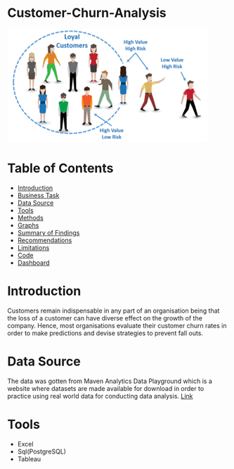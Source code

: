 # Customer-Churn-Analysis
![](Intro-Image.png)
# Table of Contents
- [Introduction](#introduction)
- [Business Task](#business-task)
- [Data Source](#data-source)
- [Tools](#tools)
- [Methods](#methods)
- [Graphs](#graphs)
- [Summary of Findings](#summary-of-findings)
- [Recommendations](#Recommendations)
- [Limitations](#limitations)
- [Code](#code)
- [Dashboard](#dashboard)
# Introduction 
Customers remain indispensable in any part of an organisation being that the loss of a customer can have diverse effect on the growth of the company. Hence, most organisations evaluate their customer churn rates in order to make predictions and devise strategies to prevent fall outs.
# Data Source
The data was gotten from Maven Analytics Data Playground which is a website where datasets are made available for download in order to practice using real world data for conducting data analysis. [Link](https://mavenanalytics.io/data-playground?search=customer%20churn)
# Tools
- Excel
- Sql(PostgreSQL)
- Tableau
